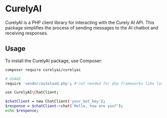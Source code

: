 # CurelyAI

CurelyAI is a PHP client library for interacting with the Curely AI API. This package simplifies the process of sending messages to the AI chatbot and receiving responses.

## Usage

To install the CurelyAI package, use Composer:

```sh
composer require curelyai/curelyai

# USAGE
require 'vendor/autoload.php'; #'not needed for php frameworks like laravel'

use CurelyAI\ChatClient;

$chatClient = new ChatClient('your_bot_key');
$response = $chatClient->chat('Hello, how are you?');
echo $response;
